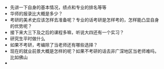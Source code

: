 - 先讲一下自身的基本情况，绩点和专业的排名等等
- 华师的报录比大概是多少？
- 考研的美术史应该怎样去准备呢？专业的话考研是怎样考的，怎样能凸显自身的优势呢？
- 接下来大三下及之后的课程多嘛，听说大四还有一个实习？
- 研究生平时做什么
- 如果不考研，考编除了当老师还有哪些选择？
- 现在的就业前景大概是怎样的呢？如果不考研的话去非广深地区当老师难吗，比如佛山
-